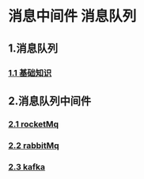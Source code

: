 # 消息中间件 消息队列
## 1.消息队列
### [1.1 基础知识](../middleware/mq/basic.md)
## 2.消息队列中间件
### [2.1 rocketMq](../middleware/mq/rocketMq/rocketMq.md)
### [2.2 rabbitMq](../middleware/mq/rabbitMq/rabbitMq.md)
### [2.3 kafka](../middleware/mq/kafka/kafka.md)